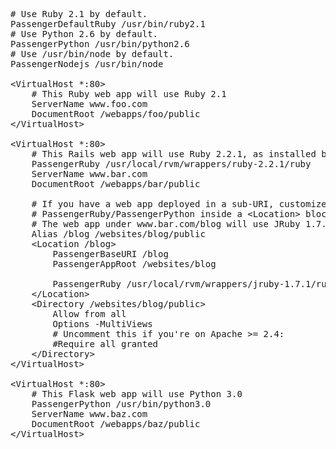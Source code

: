 <pre class="highlight"><span class="c"># Use Ruby 2.1 by default.</span>
PassengerDefaultRuby /usr/bin/ruby2.1
<span class="c"># Use Python 2.6 by default.</span>
PassengerPython /usr/bin/python2.6
<span class="c"># Use /usr/bin/node by default.</span>
PassengerNodejs /usr/bin/node

&lt;VirtualHost *:80&gt;
    <span class="c"># This Ruby web app will use Ruby 2.1</span>
    ServerName www.foo.com
    DocumentRoot /webapps/foo/public
&lt;/VirtualHost&gt;

&lt;VirtualHost *:80&gt;
    <span class="c"># This Rails web app will use Ruby 2.2.1, as installed by RVM</span>
    PassengerRuby /usr/local/rvm/wrappers/ruby-2.2.1/ruby
    ServerName www.bar.com
    DocumentRoot /webapps/bar/public

    <span class="c"># If you have a web app deployed in a sub-URI, customize
    # PassengerRuby/PassengerPython inside a &lt;Location&gt; block.
    # The web app under www.bar.com/blog will use JRuby 1.7.1</span>
    Alias /blog /websites/blog/public
    &lt;Location /blog&gt;
        PassengerBaseURI /blog
        PassengerAppRoot /websites/blog

        PassengerRuby /usr/local/rvm/wrappers/jruby-1.7.1/ruby
    &lt;/Location&gt;
    &lt;Directory /websites/blog/public&gt;
        Allow from all
        Options -MultiViews
        <span class="c"># Uncomment this if you're on Apache >= 2.4:
        #Require all granted</span>
    &lt;/Directory&gt;
&lt;/VirtualHost&gt;

&lt;VirtualHost *:80&gt;
    <span class="c"># This Flask web app will use Python 3.0</span>
    PassengerPython /usr/bin/python3.0
    ServerName www.baz.com
    DocumentRoot /webapps/baz/public
&lt;/VirtualHost&gt;</pre>